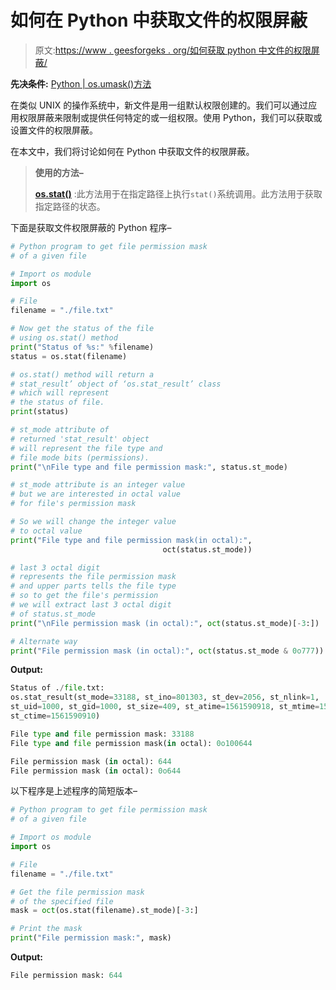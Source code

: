 # 如何在 Python 中获取文件的权限屏蔽

> 原文:[https://www . geesforgeks . org/如何获取 python 中文件的权限屏蔽/](https://www.geeksforgeeks.org/how-to-get-the-permission-mask-of-a-file-in-python/)

**先决条件:** [Python | os.umask()方法](https://www.geeksforgeeks.org/python-os-umask-method/)

在类似 UNIX 的操作系统中，新文件是用一组默认权限创建的。我们可以通过应用权限屏蔽来限制或提供任何特定的或一组权限。使用 Python，我们可以获取或设置文件的权限屏蔽。

在本文中，我们将讨论如何在 Python 中获取文件的权限屏蔽。

> **使用的方法–**
> 
> **[os.stat()](https://www.geeksforgeeks.org/python-os-stat-method/)** :此方法用于在指定路径上执行`stat()`系统调用。此方法用于获取指定路径的状态。

下面是获取文件权限屏蔽的 Python 程序–

```py
# Python program to get file permission mask
# of a given file

# Import os module
import os

# File
filename = "./file.txt"

# Now get the status of the file
# using os.stat() method
print("Status of %s:" %filename)
status = os.stat(filename)

# os.stat() method will return a
# stat_result’ object of ‘os.stat_result’ class
# which will represent 
# the status of file.
print(status)

# st_mode attribute of
# returned 'stat_result' object
# will represent the file type and
# file mode bits (permissions).
print("\nFile type and file permission mask:", status.st_mode)

# st_mode attribute is an integer value
# but we are interested in octal value
# for file's permission mask

# So we will change the integer value
# to octal value
print("File type and file permission mask(in octal):",
                                  oct(status.st_mode))

# last 3 octal digit 
# represents the file permission mask
# and upper parts tells the file type 
# so to get the file's permission 
# we will extract last 3 octal digit
# of status.st_mode
print("\nFile permission mask (in octal):", oct(status.st_mode)[-3:])

# Alternate way
print("File permission mask (in octal):", oct(status.st_mode & 0o777))
```

**Output:**

```py
Status of ./file.txt:
os.stat_result(st_mode=33188, st_ino=801303, st_dev=2056, st_nlink=1,
st_uid=1000, st_gid=1000, st_size=409, st_atime=1561590918, st_mtime=1561590910,
st_ctime=1561590910)

File type and file permission mask: 33188
File type and file permission mask(in octal): 0o100644

File permission mask (in octal): 644
File permission mask (in octal): 0o644

```

以下程序是上述程序的简短版本–

```py
# Python program to get file permission mask
# of a given file

# Import os module
import os

# File
filename = "./file.txt"

# Get the file permission mask
# of the specified file
mask = oct(os.stat(filename).st_mode)[-3:]

# Print the mask
print("File permission mask:", mask)
```

**Output:**

```py
File permission mask: 644

```